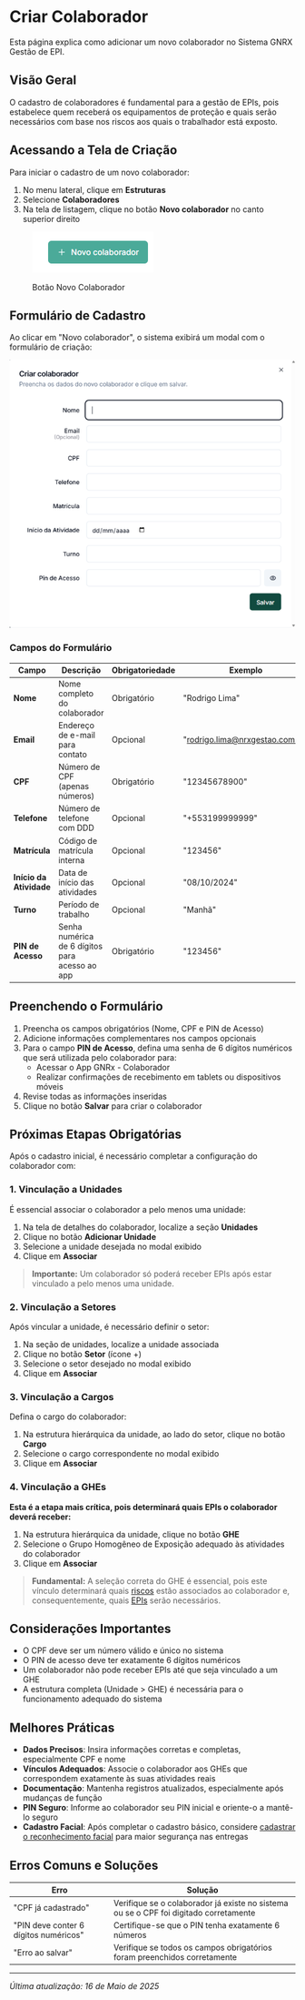 # Criar Colaborador

Esta página explica como adicionar um novo colaborador no Sistema GNRX Gestão de EPI.

## Visão Geral

O cadastro de colaboradores é fundamental para a gestão de EPIs, pois estabelece quem receberá os equipamentos de proteção e quais serão necessários com base nos riscos aos quais o trabalhador está exposto.

## Acessando a Tela de Criação

Para iniciar o cadastro de um novo colaborador:

1. No menu lateral, clique em **Estruturas**
2. Selecione **Colaboradores**
3. Na tela de listagem, clique no botão **Novo colaborador** no canto superior direito

<figure><img src="../../.gitbook/assets/image (70).png" alt=""><figcaption><p>Botão Novo Colaborador</p></figcaption></figure>

## Formulário de Cadastro

Ao clicar em "Novo colaborador", o sistema exibirá um modal com o formulário de criação:

![Formulário Novo Colaborador](<../../.gitbook/assets/image (71).png>)

### Campos do Formulário

| Campo                   | Descrição                                      | Obrigatoriedade | Exemplo                         |
| ----------------------- | ---------------------------------------------- | --------------- | ------------------------------- |
| **Nome**                | Nome completo do colaborador                   | Obrigatório     | "Rodrigo Lima"                  |
| **Email**               | Endereço de e-mail para contato                | Opcional        | "rodrigo.lima@nrxgestao.com.br" |
| **CPF**                 | Número de CPF (apenas números)                 | Obrigatório     | "12345678900"                   |
| **Telefone**            | Número de telefone com DDD                     | Opcional        | "+553199999999"                 |
| **Matrícula**           | Código de matrícula interna                    | Opcional        | "123456"                        |
| **Início da Atividade** | Data de início das atividades                  | Opcional        | "08/10/2024"                    |
| **Turno**               | Período de trabalho                            | Opcional        | "Manhã"                         |
| **PIN de Acesso**       | Senha numérica de 6 dígitos para acesso ao app | Obrigatório     | "123456"                        |

## Preenchendo o Formulário

1. Preencha os campos obrigatórios (Nome, CPF e PIN de Acesso)
2. Adicione informações complementares nos campos opcionais
3. Para o campo **PIN de Acesso**, defina uma senha de 6 dígitos numéricos que será utilizada pelo colaborador para:
   * Acessar o App GNRx - Colaborador
   * Realizar confirmações de recebimento em tablets ou dispositivos móveis
4. Revise todas as informações inseridas
5. Clique no botão **Salvar** para criar o colaborador

## Próximas Etapas Obrigatórias

Após o cadastro inicial, é necessário completar a configuração do colaborador com:

### 1. Vinculação a Unidades

É essencial associar o colaborador a pelo menos uma unidade:

1. Na tela de detalhes do colaborador, localize a seção **Unidades**
2. Clique no botão **Adicionar Unidade**
3. Selecione a unidade desejada no modal exibido
4. Clique em **Associar**

> **Importante:** Um colaborador só poderá receber EPIs após estar vinculado a pelo menos uma unidade.

### 2. Vinculação a Setores

Após vincular a unidade, é necessário definir o setor:

1. Na seção de unidades, localize a unidade associada
2. Clique no botão **Setor** (ícone +)
3. Selecione o setor desejado no modal exibido
4. Clique em **Associar**

### 3. Vinculação a Cargos

Defina o cargo do colaborador:

1. Na estrutura hierárquica da unidade, ao lado do setor, clique no botão **Cargo**
2. Selecione o cargo correspondente no modal exibido
3. Clique em **Associar**

### 4. Vinculação a GHEs

**Esta é a etapa mais crítica, pois determinará quais EPIs o colaborador deverá receber:**

1. Na estrutura hierárquica da unidade, clique no botão **GHE**
2. Selecione o Grupo Homogêneo de Exposição adequado às atividades do colaborador
3. Clique em **Associar**

> **Fundamental:** A seleção correta do GHE é essencial, pois este vínculo determinará quais [riscos](../ghe/vincular-riscos.md) estão associados ao colaborador e, consequentemente, quais [EPIs](../ghe/vincular-epis.md) serão necessários.

## Considerações Importantes

* O CPF deve ser um número válido e único no sistema
* O PIN de acesso deve ter exatamente 6 dígitos numéricos
* Um colaborador não pode receber EPIs até que seja vinculado a um GHE
* A estrutura completa (Unidade >  GHE) é necessária para o funcionamento adequado do sistema

## Melhores Práticas

* **Dados Precisos**: Insira informações corretas e completas, especialmente CPF e nome
* **Vínculos Adequados**: Associe o colaborador aos GHEs que correspondem exatamente às suas atividades reais
* **Documentação**: Mantenha registros atualizados, especialmente após mudanças de função
* **PIN Seguro**: Informe ao colaborador seu PIN inicial e oriente-o a mantê-lo seguro
* **Cadastro Facial**: Após completar o cadastro básico, considere [cadastrar o reconhecimento facial](../reconhecimento-facial/cadastrar-face.md) para maior segurança nas entregas

## Erros Comuns e Soluções

| Erro                                  | Solução                                                                               |
| ------------------------------------- | ------------------------------------------------------------------------------------- |
| "CPF já cadastrado"                   | Verifique se o colaborador já existe no sistema ou se o CPF foi digitado corretamente |
| "PIN deve conter 6 dígitos numéricos" | Certifique-se que o PIN tenha exatamente 6 números                                    |
| "Erro ao salvar"                      | Verifique se todos os campos obrigatórios foram preenchidos corretamente              |

***

_Última atualização: 16 de Maio de 2025_
